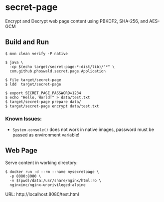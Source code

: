 
# secret-page

Encrypt and Decrypt web page content using PBKDF2, SHA-256, and AES-GCM

## Build and Run

~~~
$ mvn clean verify -P native

$ java \
  -cp $(echo target/secret-page-*-dist/lib)/"*" \
  com.github.phoswald.secret.page.Application

$ file target/secret-page
$ ldd  target/secret-page

$ export SECRET_PAGE_PASSWORD=1234
$ echo "Hello, World!" > data/test.txt
$ target/secret-page prepare data/
$ target/secret-page encrypt data/test.txt
~~~

### Known Issues:

- `System.console()` does not work in native images, password must be passed as environment variable!

## Web Page

Serve content in working directory:

~~~
$ docker run -d --rm --name mysecretpage \
  -p 8080:8080 \
  -v $(pwd)/data:/usr/share/nginx/html:ro \
  nginxinc/nginx-unprivileged:alpine
~~~

URL: http://localhost:8080/test.html
